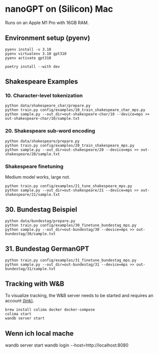 # nanoGPT on (Silicon) Mac

Runs on an Apple M1 Pro with 16GB RAM.

## Environment setup (pyenv)

```shell
pyenv install -v 3.10
pyenv virtualenv 3.10 gpt310
pyenv activate gpt310

poetry install --with dev
```

## Shakespeare Examples

### 10. Character-level tokenization

```shell
python data/shakespeare_char/prepare.py
python train.py config/examples/10_train_shakespeare_char_mps.py
python sample.py --out_dir=out-shakespeare-char/10 --device=mps >> out-shakespeare-char/10/sample.txt
```

### 20. Shakespeare sub-word encoding

```shell
python data/shakespeare/prepare.py
python train.py config/examples/20_train_shakespeare_mps.py
python sample.py --out_dir=out-shakespeare/20 --device=mps >> out-shakespeare/20/sample.txt
```

### Shakespeare finetuning

Medium model works, large not.

```shell
python train.py config/examples/21_tune_shakespeare_mps.py
python sample.py --out_dir=out-shakespeare/21 --device=mps >> out-shakespeare/21/sample.txt
```

## 30. Bundestag Beispiel

```shell
python data/bundestag/prepare.py
python train.py config/examples/30_finetune_bundestag_mps.py
python sample.py --out_dir=out-bundestag/30 --device=mps >> out-bundestag/30/sample.txt
```

## 31. Bundestag GermanGPT

```shell
python train.py config/examples/31_finetune_bundestag_mps.py
python sample.py --out_dir=out-bundestag/31 --device=mps >> out-bundestag/31/sample.txt
```


## Tracking with W&B

To visualize tracking, the W&B server needs to be started and requires an account [(link)](https://docs.wandb.ai/guides/hosting/how-to-guides/basic-setup).

```shell
brew install colima docker docker-compose
colima start
wandb server start
```

## Wenn ich local mache
wandb server start
wandb login --host=http://localhost:8080
